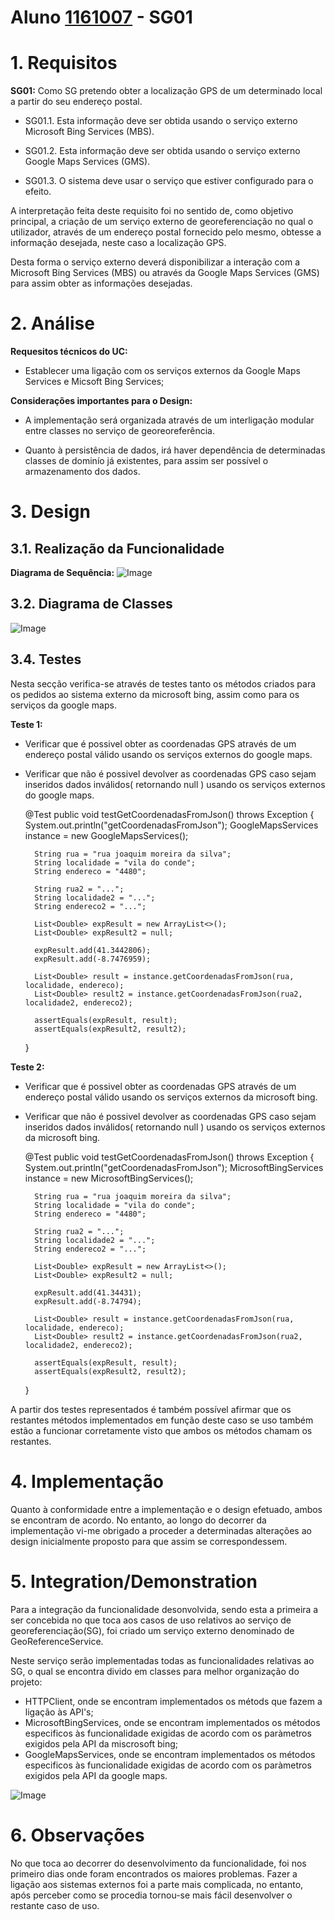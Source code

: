 **Aluno [1161007](../)** - SG01
=======================================

# 1. Requisitos

**SG01:** Como SG pretendo obter a localização GPS de um determinado local a partir do seu endereço postal.

* SG01.1. Esta informação deve ser obtida usando o serviço externo Microsoft Bing Services (MBS). 

* SG01.2. Esta informação deve ser obtida usando o serviço externo Google Maps Services (GMS). 

* SG01.3. O sistema deve usar o serviço que estiver configurado para o efeito.

A interpretação feita deste requisito foi no sentido de, como objetivo principal, a criação de um serviço externo de georeferenciação no qual o utilizador, através de um endereço postal fornecido pelo mesmo,
obtesse a informação desejada, neste caso a localização GPS.

Desta forma o serviço externo deverá disponibilizar a interação com a Microsoft Bing Services (MBS) ou através da Google Maps Services (GMS) para assim obter as informações desejadas.

# 2. Análise

**Requesitos técnicos do UC:**

* Establecer uma ligação com os serviços externos da Google Maps Services e Micsoft Bing Services;

**Considerações importantes para o Design:**

* A implementação será organizada através de um interligação modular entre classes no serviço de georeoreferência.

* Quanto à persistência de dados, irá haver dependência de determinadas classes de dominío já existentes, para assim ser possível o armazenamento dos dados.

# 3. Design

## 3.1. Realização da Funcionalidade

**Diagrama de Sequência:**
![Image](https://bitbucket.org/1150812/lapr4-2018-2019-grupo-di-3/raw/f4a934a455eb090ebcdc1317eaa925aaa192a050/docs/1161007/SG01/SD.png)


## 3.2. Diagrama de Classes

![Image](https://bitbucket.org/1150812/lapr4-2018-2019-grupo-di-3/raw/f4a934a455eb090ebcdc1317eaa925aaa192a050/docs/1161007/SG01/CD.png)

## 3.4. Testes 

Nesta secção verifica-se através de testes tanto os métodos criados para os pedidos ao sistema externo da microsoft bing, assim como para os serviços da google maps.

**Teste 1:** 

* Verificar que é possivel obter as coordenadas GPS através de um endereço postal válido usando os serviços externos do google maps.
* Verificar que não é possivel devolver as coordenadas GPS caso sejam inseridos dados inválidos( retornando null ) usando os serviços externos do google maps.

	@Test
    public void testGetCoordenadasFromJson() throws Exception {
        System.out.println("getCoordenadasFromJson");
        GoogleMapsServices instance = new GoogleMapsServices();

        String rua = "rua joaquim moreira da silva";
        String localidade = "vila do conde";
        String endereco = "4480";

        String rua2 = "...";
        String localidade2 = "...";
        String endereco2 = "...";

        List<Double> expResult = new ArrayList<>();
        List<Double> expResult2 = null;

        expResult.add(41.3442806);
        expResult.add(-8.7476959);

        List<Double> result = instance.getCoordenadasFromJson(rua, localidade, endereco);
        List<Double> result2 = instance.getCoordenadasFromJson(rua2, localidade2, endereco2);

        assertEquals(expResult, result);
        assertEquals(expResult2, result2);
    }
	
	
	
**Teste 2:**
	
* Verificar que é possivel obter as coordenadas GPS através de um endereço postal válido usando os serviços externos da microsoft bing.
* Verificar que não é possivel devolver as coordenadas GPS caso sejam inseridos dados inválidos( retornando null ) usando os serviços externos da microsoft bing.

	@Test
    public void testGetCoordenadasFromJson() throws Exception {
        System.out.println("getCoordenadasFromJson");
        MicrosoftBingServices instance = new MicrosoftBingServices();

        String rua = "rua joaquim moreira da silva";
        String localidade = "vila do conde";
        String endereco = "4480";

        String rua2 = "...";
        String localidade2 = "...";
        String endereco2 = "...";

        List<Double> expResult = new ArrayList<>();
        List<Double> expResult2 = null;

        expResult.add(41.34431);
        expResult.add(-8.74794);

        List<Double> result = instance.getCoordenadasFromJson(rua, localidade, endereco);
        List<Double> result2 = instance.getCoordenadasFromJson(rua2, localidade2, endereco2);

        assertEquals(expResult, result);
        assertEquals(expResult2, result2);

    }
	
A partir dos testes representados é também possível afirmar que os restantes métodos implementados em função deste caso se uso também estão a funcionar corretamente visto que ambos os métodos chamam os restantes.

# 4. Implementação

Quanto à conformidade entre a implementação e o design efetuado, ambos se encontram de acordo. No entanto, ao longo do decorrer da implementação vi-me obrigado a proceder a determinadas alterações ao design inicialmente proposto para que assim se correspondessem.

# 5. Integration/Demonstration

Para a integração da funcionalidade desonvolvida, sendo esta a primeira a ser concebida no que toca aos casos de uso relativos ao serviço de georeferenciação(SG), foi criado um serviço externo denominado de GeoReferenceService. 

Neste serviço serão implementadas todas as funcionalidades relativas ao SG, o qual se encontra divido em classes para melhor organização do projeto:

* HTTPClient, onde se encontram implementados os métods que fazem a ligação às API's;
* MicrosoftBingServices, onde se encontram implementados os métodos especificos às funcionalidade exigidas de acordo com os paràmetros exigidos pela API da miscrosoft bing;
* GoogleMapsServices, onde se encontram implementados os métodos especificos às funcionalidade exigidas de acordo com os paràmetros exigidos pela API da google maps.

![Image](https://bitbucket.org/1150812/lapr4-2018-2019-grupo-di-3/raw/8d34d0d08c8541da5d452f753a759dfdc0306d18/docs/1161007/SG01/integra%C3%A7%C3%A3o.png)
# 6. Observações

No que toca ao decorrer do desenvolvimento da funcionalidade, foi nos primeiro dias onde foram encontrados os maiores problemas. Fazer a ligação aos sistemas externos foi a parte mais complicada, no entanto, após perceber como se procedia tornou-se mais fácil desenvolver o restante caso de uso.